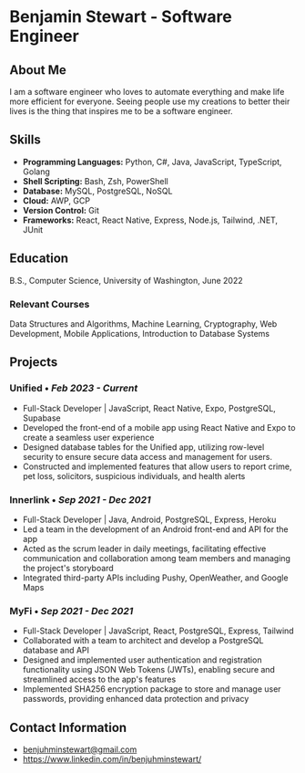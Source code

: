 # **Benjamin Stewart** - Software Engineer

## About Me
I am a software engineer who loves to automate everything and make life more efficient for everyone. Seeing people use my creations to better their lives is the thing that inspires me to be a software engineer. 

## Skills
- **Programming Languages:** Python, C#, Java, JavaScript, TypeScript, Golang
- **Shell Scripting:** Bash, Zsh, PowerShell
- **Database:** MySQL, PostgreSQL, NoSQL
- **Cloud:** AWP, GCP
- **Version Control:** Git
- **Frameworks:** React, React Native, Express, Node.js, Tailwind, .NET, JUnit

## Education
B.S., Computer Science, University of Washington, June 2022
### Relevant Courses
Data Structures and Algorithms, Machine Learning, Cryptography, Web Development, Mobile Applications, Introduction to Database Systems

## Projects

### **Unified** • *Feb 2023 - Current*
- Full-Stack Developer | JavaScript, React Native, Expo, PostgreSQL, Supabase
- Developed the front-end of a mobile app using React Native and Expo to create a seamless user experience
- Designed database tables for the Unified app, utilizing row-level security to ensure secure data access and
management for users.
- Constructed and implemented features that allow users to report crime, pet loss, solicitors, suspicious
individuals, and health alerts

### Innerlink • *Sep 2021 - Dec 2021*
- Full-Stack Developer | Java, Android, PostgreSQL, Express, Heroku
- Led a team in the development of an Android front-end and API for the app
- Acted as the scrum leader in daily meetings, facilitating effective communication and collaboration among
team members and managing the project's storyboard
- Integrated third-party APIs including Pushy, OpenWeather, and Google Maps

### MyFi • *Sep 2021 - Dec 2021*
- Full-Stack Developer | JavaScript, React, PostgreSQL, Express, Tailwind
- Collaborated with a team to architect and develop a PostgreSQL database and API
- Designed and implemented user authentication and registration functionality using JSON Web Tokens
(JWTs), enabling secure and streamlined access to the app's features
- Implemented SHA256 encryption package to store and manage user passwords, providing enhanced data
protection and privacy


## Contact Information
- benjuhminstewart@gmail.com
- https://www.linkedin.com/in/benjuhminstewart/

